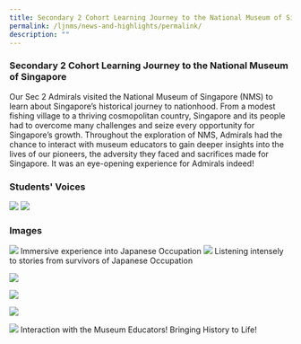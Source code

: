 ```yaml
---
title: Secondary 2 Cohort Learning Journey to the National Museum of Singapore
permalink: /ljnms/news-and-highlights/permalink/
description: ""
---
```

### Secondary 2 Cohort Learning Journey to the National Museum of Singapore

Our Sec 2 Admirals visited the National Museum of Singapore (NMS) to learn about Singapore’s historical journey to nationhood. From a modest fishing village to a thriving cosmopolitan country, Singapore and its people had to overcome many challenges and seize every opportunity for Singapore’s growth. Throughout the exploration of NMS, Admirals had the chance to interact with museum educators to gain deeper insights into the lives of our pioneers, the adversity they faced and sacrifices made for Singapore. It was an eye-opening experience for Admirals indeed!

### Students' Voices
![](/images/2023/Ljnms/one_student_01.jpg)
![](/images/2023/Ljnms/one_student_02.jpg)

### Images
![](/images/2023/Ljnms/ljnms_001.jpeg)
Immersive experience into Japanese Occupation
![](/images/2023/Ljnms/ljnms_002.jpeg)
Listening intensely to stories from survivors of Japanese Occupation

![](/images/2023/Ljnms/ljnms_003.jpeg)

![](/images/2023/Ljnms/ljnms_004.jpeg)

![](/images/2023/Ljnms/ljnms_005.jpeg)

![](/images/2023/Ljnms/ljnms_006.jpeg)
Interaction with the Museum Educators!
Bringing History to Life!